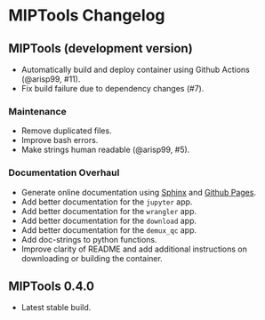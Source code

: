 # MIPTools Changelog

## MIPTools (development version)

- Automatically build and deploy container using Github Actions (@arisp99, #11).
- Fix build failure due to dependency changes (#7).

### Maintenance

- Remove duplicated files.
- Improve bash errors.
- Make strings human readable (@arisp99, #5).

### Documentation Overhaul

- Generate online documentation using
  [Sphinx](https://www.sphinx-doc.org/en/master/index.html) and [Github
  Pages](https://pages.github.com/).
- Add better documentation for the `jupyter` app.
- Add better documentation for the `wrangler` app.
- Add better documentation for the `download` app.
- Add better documentation for the `demux_qc` app.
- Add doc-strings to python functions.
- Improve clarity of README and add additional instructions on downloading or
  building the container.

## MIPTools 0.4.0

- Latest stable build.
